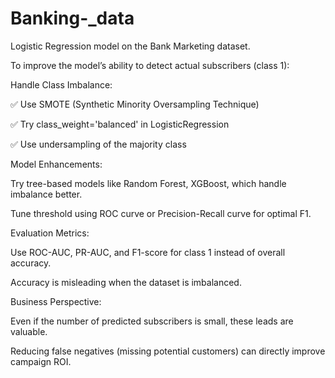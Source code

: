 # Banking-_data
Logistic Regression model on the Bank Marketing dataset.

To improve the model’s ability to detect actual subscribers (class 1):

Handle Class Imbalance:

✅ Use SMOTE (Synthetic Minority Oversampling Technique)

✅ Try class_weight='balanced' in LogisticRegression

✅ Use undersampling of the majority class

Model Enhancements:

Try tree-based models like Random Forest, XGBoost, which handle imbalance better.

Tune threshold using ROC curve or Precision-Recall curve for optimal F1.

Evaluation Metrics:

Use ROC-AUC, PR-AUC, and F1-score for class 1 instead of overall accuracy.

Accuracy is misleading when the dataset is imbalanced.

Business Perspective:

Even if the number of predicted subscribers is small, these leads are valuable.

Reducing false negatives (missing potential customers) can directly improve campaign ROI.

